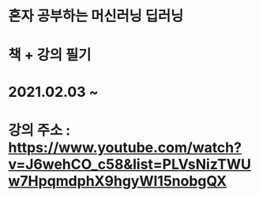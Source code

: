 # 혼자 공부하는 머신러닝 딥러닝
# 책 + 강의 필기
# 2021.02.03 ~

# 강의 주소 : https://www.youtube.com/watch?v=J6wehCO_c58&list=PLVsNizTWUw7HpqmdphX9hgyWl15nobgQX
